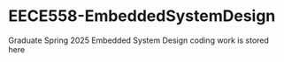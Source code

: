 # EECE558-EmbeddedSystemDesign
Graduate Spring 2025 Embedded System Design coding work is stored here

